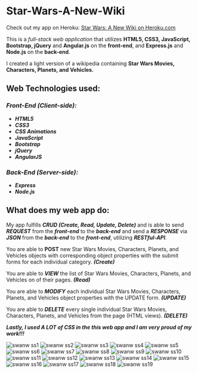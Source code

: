 # Star-Wars-A-New-Wiki

Check out my app on Heroku: [Star Wars: A New Wiki on Heroku.com](https://star-wars-wiki.herokuapp.com/#/ "Star Wars: A New Wiki")

This is a *_full-stack web application_* that utilizes **HTML5, CSS3, JavaScript, Bootstrap, jQuery** and **Angular.js** on the **front-end**, and **Express.js** and **Node.js** on the **back-end**.

I created a light version of a wikipedia containing **Star Wars Movies, Characters, Planets, and Vehicles.**

## Web Technologies used:

### _Front-End (Client-side):_
* **_HTML5_**
* **_CSS3_**
* **_CSS Animations_**
* **_JavaScript_**
* **_Bootstrap_**
* **_jQuery_**
* **_AngularJS_**

### _Back-End (Server-side):_
* **_Express_**
* **_Node.js_**

## What does my web app do:
My app fulfills **_CRUD_ _(Create, Read, Update, Delete)_**  and is able to send **_REQUEST_** from the **_front-end_** to the **_back-end_** and send a **_RESPONSE_** via **_JSON_** from the **_back-end_** to the **_front-end_**, utilizing **_RESTful-API_**.

You are able to **POST** new Star Wars Movies, Characters, Planets, and Vehicles objects with corresponding object properties with the submit forms for each individual category. **_(Create)_**

You are able to **_VIEW_** the list of Star Wars Movies, Characters, Planets, and Vehicles on of their pages. **_(Read)_**

You are able to **_MODIFY_** each individual Star Wars Movies, Characters, Planets, and Vehicles object properties with the UPDATE form. **_(UPDATE)_**

You are able to **_DELETE_** every single individual Star Wars Movies, Characters, Planets, and Vehicles from the page (HTML views). **_(DELETE)_**

**_Lastly, I used A LOT of CSS in the this web app and I am very proud of my work!!!_**



![swanw ss1](https://user-images.githubusercontent.com/24735848/32698840-b3a12bdc-c760-11e7-9a7e-ed6775efd618.png)
![swanw ss2](https://user-images.githubusercontent.com/24735848/32698841-b3b80104-c760-11e7-8ca0-123b0abc6387.png)
![swanw ss3](https://user-images.githubusercontent.com/24735848/32698842-b3d2f72a-c760-11e7-875b-bec18465fd11.png)
![swanw ss4](https://user-images.githubusercontent.com/24735848/32698843-b3ec5cec-c760-11e7-9840-2c4ae858c447.png)
![swanw ss5](https://user-images.githubusercontent.com/24735848/32698844-b402d5e4-c760-11e7-88a2-ba1c427f47e4.png)
![swanw ss6](https://user-images.githubusercontent.com/24735848/32698845-b41b0204-c760-11e7-8a04-b05679251d0e.png)
![swanw ss7](https://user-images.githubusercontent.com/24735848/32698846-b4375f3a-c760-11e7-8daf-945b9537ae4f.png)
![swanw ss8](https://user-images.githubusercontent.com/24735848/32698848-b44e9894-c760-11e7-9ae9-10ffc75a68cb.png)
![swanw ss9](https://user-images.githubusercontent.com/24735848/32698849-b466786a-c760-11e7-88f6-705613b614ac.png)
![swanw ss10](https://user-images.githubusercontent.com/24735848/32698850-b49a06f8-c760-11e7-88d9-6cf5a433a1c6.png)
![swanw ss11](https://user-images.githubusercontent.com/24735848/32698851-b4b09224-c760-11e7-890a-8c6853c11e54.png)
![swanw ss12](https://user-images.githubusercontent.com/24735848/32698852-b4c7066c-c760-11e7-8de2-dfe4be7c404e.png)
![swanw ss13](https://user-images.githubusercontent.com/24735848/32698853-b4dd3194-c760-11e7-821b-26d349314c50.png)
![swanw ss14](https://user-images.githubusercontent.com/24735848/32698854-b4f4582e-c760-11e7-84b0-5c0adb7afd64.png)
![swanw ss15](https://user-images.githubusercontent.com/24735848/32698855-b520ae7e-c760-11e7-8485-b5b60185feab.png)
![swanw ss16](https://user-images.githubusercontent.com/24735848/32698856-b53753ea-c760-11e7-9e1e-34307c6e41b9.png)
![swanw ss17](https://user-images.githubusercontent.com/24735848/32698857-b54cdb16-c760-11e7-80ad-c508383e21b3.png)
![swanw ss18](https://user-images.githubusercontent.com/24735848/32698858-b56363c2-c760-11e7-9122-5232f8d6aed7.png)
![swanw ss19](https://user-images.githubusercontent.com/24735848/32698859-b57f0ed8-c760-11e7-85e7-75b1412901d2.png)
